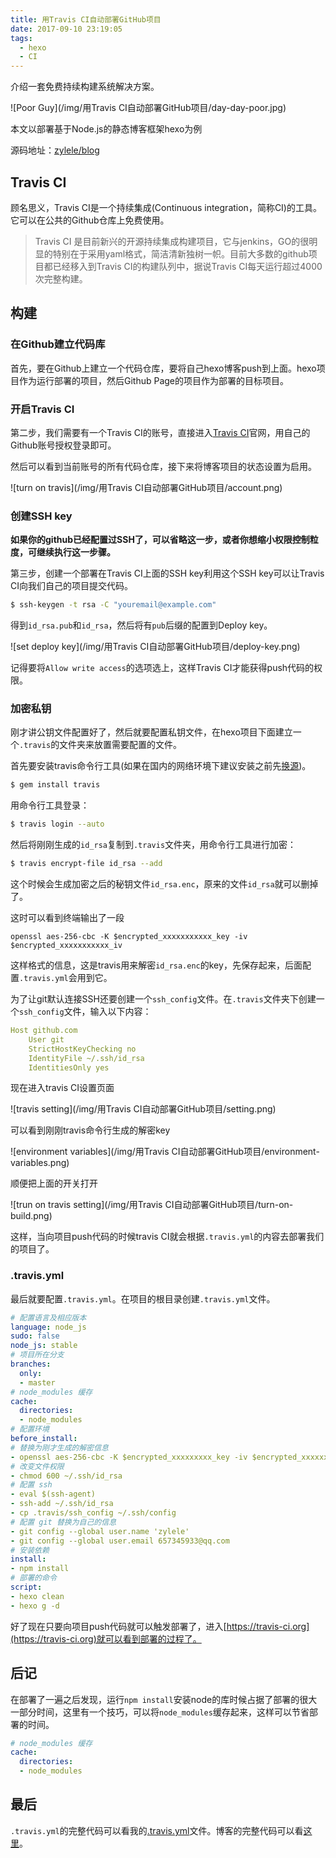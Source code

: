```yaml
---
title: 用Travis CI自动部署GitHub项目
date: 2017-09-10 23:19:05
tags: 
  - hexo
  - CI
---
```


介绍一套免费持续构建系统解决方案。

![Poor Guy](/img/用Travis CI自动部署GitHub项目/day-day-poor.jpg)

本文以部署基于Node.js的静态博客框架hexo为例

源码地址：[zylele/blog](https://github.com/zylele/blog)

<!-- more -->

## Travis CI

顾名思义，Travis CI是一个持续集成(Continuous integration，简称CI)的工具。它可以在公共的Github仓库上免费使用。

> Travis CI 是目前新兴的开源持续集成构建项目，它与jenkins，GO的很明显的特别在于采用yaml格式，简洁清新独树一帜。目前大多数的github项目都已经移入到Travis CI的构建队列中，据说Travis CI每天运行超过4000次完整构建。

## 构建

### 在Github建立代码库

首先，要在Github上建立一个代码仓库，要将自己hexo博客push到上面。hexo项目作为运行部署的项目，然后Github Page的项目作为部署的目标项目。

### 开启Travis CI

第二步，我们需要有一个Travis CI的账号，直接进入[Travis CI](https://travis-ci.org/)官网，用自己的Github账号授权登录即可。

然后可以看到当前账号的所有代码仓库，接下来将博客项目的状态设置为启用。

![turn on travis](/img/用Travis CI自动部署GitHub项目/account.png)

### 创建SSH key

**如果你的github已经配置过SSH了，可以省略这一步，或者你想缩小权限控制粒度，可继续执行这一步骤。**

第三步，创建一个部署在Travis CI上面的SSH key利用这个SSH key可以让Travis CI向我们自己的项目提交代码。

```bash
$ ssh-keygen -t rsa -C "youremail@example.com"
```

得到`id_rsa.pub`和`id_rsa`，然后将有`pub`后缀的配置到Deploy key。

![set deploy key](/img/用Travis CI自动部署GitHub项目/deploy-key.png)

记得要将`Allow write access`的选项选上，这样Travis CI才能获得push代码的权限。

### 加密私钥

刚才讲公钥文件配置好了，然后就要配置私钥文件，在hexo项目下面建立一个`.travis`的文件夹来放置需要配置的文件。

首先要安装travis命令行工具(如果在国内的网络环境下建议安装之前先[换源](https://ruby.taobao.org/))。

```bash
$ gem install travis
```

用命令行工具登录：

```bash
$ travis login --auto
```

然后将刚刚生成的`id_rsa`复制到`.travis`文件夹，用命令行工具进行加密：

```bash
$ travis encrypt-file id_rsa --add
```

这个时候会生成加密之后的秘钥文件`id_rsa.enc`，原来的文件`id_rsa`就可以删掉了。

这时可以看到终端输出了一段

`openssl aes-256-cbc -K $encrypted_xxxxxxxxxxx_key -iv $encrypted_xxxxxxxxxxx_iv`

这样格式的信息，这是travis用来解密`id_rsa.enc`的key，先保存起来，后面配置`.travis.yml`会用到它。

为了让git默认连接SSH还要创建一个`ssh_config`文件。在`.travis`文件夹下创建一个`ssh_config`文件，输入以下内容：

```yml
Host github.com
    User git
    StrictHostKeyChecking no
    IdentityFile ~/.ssh/id_rsa
    IdentitiesOnly yes
```

现在进入travis CI设置页面

![travis setting](/img/用Travis CI自动部署GitHub项目/setting.png)

可以看到刚刚travis命令行生成的解密key

![environment variables](/img/用Travis CI自动部署GitHub项目/environment-variables.png)

顺便把上面的开关打开

![trun on travis setting](/img/用Travis CI自动部署GitHub项目/turn-on-build.png)

这样，当向项目push代码的时候travis CI就会根据`.travis.yml`的内容去部署我们的项目了。

### .travis.yml

最后就要配置`.travis.yml`。在项目的根目录创建`.travis.yml`文件。

```yml
# 配置语言及相应版本
language: node_js
sudo: false
node_js: stable
# 项目所在分支
branches:
  only:
  - master
# node_modules 缓存
cache:
  directories:
  - node_modules
# 配置环境
before_install:
# 替换为刚才生成的解密信息
- openssl aes-256-cbc -K $encrypted_xxxxxxxxx_key -iv $encrypted_xxxxxxxxx_iv -in .travis/id_rsa.enc -out ~/.ssh/id_rsa -d
# 改变文件权限
- chmod 600 ~/.ssh/id_rsa
# 配置 ssh
- eval $(ssh-agent)
- ssh-add ~/.ssh/id_rsa
- cp .travis/ssh_config ~/.ssh/config
# 配置 git 替换为自己的信息
- git config --global user.name 'zylele'
- git config --global user.email 657345933@qq.com
# 安装依赖
install:
- npm install
# 部署的命令
script:
- hexo clean
- hexo g -d
```

好了现在只要向项目push代码就可以触发部署了，进入[https://travis-ci.org](https://travis-ci.org)就可以看到部署的过程了。

## 后记

在部署了一遍之后发现，运行`npm install`安装node的库时候占据了部署的很大一部分时间，这里有一个技巧，可以将`node_modules`缓存起来，这样可以节省部署的时间。

```yml
# node_modules 缓存
cache:
  directories:
  - node_modules
``` 

## 最后

`.travis.yml`的完整代码可以看我的[.travis.yml](https://github.com/zylele/blog/blob/master/.travis.yml)文件。博客的完整代码可以看[这里](https://github.com/zylele/blog)。
